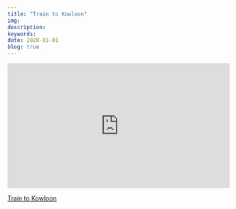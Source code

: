 ```yaml
---
title: "Train to Kowloon"
img:
description:
keywords:
date: 2020-01-01
blog: true
---
```


<div class="ntt-vimeo">
  <iframe src="https://player.vimeo.com/video/196853918?title=0&amp;byline=0&amp;portrait=0" allowfullscreen="allowfullscreen" width="500" height="281" frameborder="0"></iframe>
  <p><a href="https://vimeo.com/196853918" target="_blank">Train to Kowloon</a></p>
</div>

